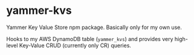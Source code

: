 # yammer-kvs
 Yammer Key Value Store npm package. Basically only for my own use.

 Hooks to my AWS DynamoDB table (`yammer_kvs`) and provides very high-level Key-Value CRUD (currently only CR) queries.